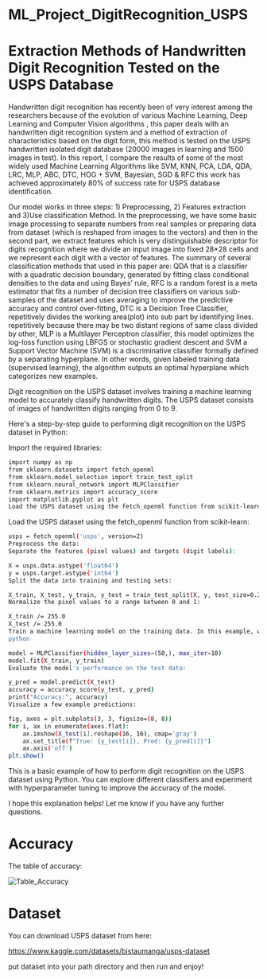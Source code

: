 # ML_Project_DigitRecognition_USPS

# Extraction Methods of Handwritten Digit Recognition Tested on the USPS Database
Handwritten digit recognition has recently been of
very interest among the researchers because of the evolution of
various Machine Learning, Deep Learning and Computer Vision
algorithms , this paper deals with an handwritten digit recognition
system and a method of extraction of characteristics based on the
digit form, this method is tested on the USPS handwritten isolated
digit database (20000 images in learning and 1500 images in test).
In this report, I compare the results of some of the most widely
used Machine Learning Algorithms like SVM, KNN, PCA, LDA,
QDA, LRC, MLP, ABC, DTC, HOG + SVM, Bayesian, SGD &
RFC this work has achieved approximately 80% of success rate
for USPS database identification.


Our model works in three steps: 1) Preprocessing, 2) Features
extraction and 3)Use classification Method. In the
preprocessing, we have some basic image processing to
separate numbers from real samples or preparing data from
dataset (which is reshaped from images to the vectors) and then
in the second part, we extract features which is very distinguishable descriptor for digits recognition where we
divide an input image into fixed 28*28 cells and we represent
each digit with a vector of features. The summary of several
classification methods that used in this paper are: QDA that is
a classifier with a quadratic decision boundary, generated by
fitting class conditional densities to the data and using Bayes’
rule, RFC is a random forest is a meta estimator that fits a
number of decision tree classifiers on various sub-samples of
the dataset and uses averaging to improve the predictive
accuracy and control over-fitting, DTC is a Decision Tree
Classifier, repetitively divides the working area(plot) into sub
part by identifying lines. repetitively because there may be two
distant regions of same class divided by other, MLP is a Multilayer Perceptron classifier, this model optimizes the log-loss
function using LBFGS or stochastic gradient descent and SVM
a Support Vector Machine (SVM) is a discriminative classifier
formally defined by a separating hyperplane. In other words,
given labeled training data (supervised learning), the algorithm
outputs an optimal hyperplane which categorizes new
examples.

Digit recognition on the USPS dataset involves training a machine learning model to accurately classify handwritten digits. The USPS dataset consists of images of handwritten digits ranging from 0 to 9.

Here's a step-by-step guide to performing digit recognition on the USPS dataset in Python:

Import the required libraries:


```bash
import numpy as np
from sklearn.datasets import fetch_openml
from sklearn.model_selection import train_test_split
from sklearn.neural_network import MLPClassifier
from sklearn.metrics import accuracy_score
import matplotlib.pyplot as plt
Load the USPS dataset using the fetch_openml function from scikit-learn:

```

Load the USPS dataset using the fetch_openml function from scikit-learn:

```bash
usps = fetch_openml('usps', version=2)
Preprocess the data:
Separate the features (pixel values) and targets (digit labels):

```

```bash
X = usps.data.astype('float64')
y = usps.target.astype('int64')
Split the data into training and testing sets:

```

```bash
X_train, X_test, y_train, y_test = train_test_split(X, y, test_size=0.2, random_state=42)
Normalize the pixel values to a range between 0 and 1:

```

```bash
X_train /= 255.0
X_test /= 255.0
Train a machine learning model on the training data. In this example, we'll use a Multi-Layer Perceptron (MLP) classifier:
python
```

```bash
model = MLPClassifier(hidden_layer_sizes=(50,), max_iter=10)
model.fit(X_train, y_train)
Evaluate the model's performance on the test data:
```

```bash
y_pred = model.predict(X_test)
accuracy = accuracy_score(y_test, y_pred)
print("Accuracy:", accuracy)
Visualize a few example predictions:
```


```bash
fig, axes = plt.subplots(3, 3, figsize=(8, 8))
for i, ax in enumerate(axes.flat):
    ax.imshow(X_test[i].reshape(16, 16), cmap='gray')
    ax.set_title(f"True: {y_test[i]}, Pred: {y_pred[i]}")
    ax.axis('off')
plt.show()
```


This is a basic example of how to perform digit recognition on the USPS dataset using Python. You can explore different classifiers and experiment with hyperparameter tuning to improve the accuracy of the model.

I hope this explanation helps! Let me know if you have any further questions.

# Accuracy

The table of accuracy:

![Table_Accuracy](https://github.com/AISoltani/ML_Project_DigitRecognition_USPS/blob/master/ScreenShot_20230220015608.png)

# Dataset

You can download USPS dataset from here:

https://www.kaggle.com/datasets/bistaumanga/usps-dataset

put dataset into your path directory and then run and enjoy!
